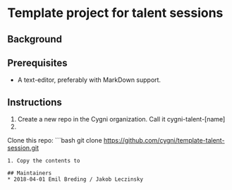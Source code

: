 # Template project for talent sessions

## Background

## Prerequisites
* A text-editor, preferably with MarkDown support. 

## Instructions
1. Create a new repo in the Cygni organization. Call it cygni-talent-[name]
1. 

Clone this repo: ```bash 
git clone https://github.com/cygni/template-talent-session.git
```
1. Copy the contents to

## Maintainers
* 2018-04-01 Emil Breding / Jakob Leczinsky 
